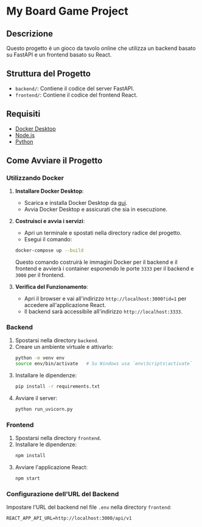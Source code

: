 # My Board Game Project

## Descrizione

Questo progetto è un gioco da tavolo online che utilizza un backend basato su FastAPI e un frontend basato su React.

## Struttura del Progetto

- `backend/`: Contiene il codice del server FastAPI.
- `frontend/`: Contiene il codice del frontend React.

## Requisiti

- [Docker Desktop](https://www.docker.com/products/docker-desktop)
- [Node.js](https://nodejs.org/)
- [Python](https://www.python.org/)

## Come Avviare il Progetto

### Utilizzando Docker

1. **Installare Docker Desktop**:
    - Scarica e installa Docker Desktop da [qui](https://www.docker.com/products/docker-desktop).
    - Avvia Docker Desktop e assicurati che sia in esecuzione.

2. **Costruisci e avvia i servizi**:
    - Apri un terminale e spostati nella directory radice del progetto.
    - Esegui il comando:

    ```sh
    docker-compose up --build
    ```

    Questo comando costruirà le immagini Docker per il backend e il frontend e avvierà i container esponendo le porte `3333` per il backend e `3000` per il frontend.

3. **Verifica del Funzionamento**:
    - Apri il browser e vai all'indirizzo `http://localhost:3000?id=1` per accedere all'applicazione React.
    - Il backend sarà accessibile all'indirizzo `http://localhost:3333`.

### Backend

1. Spostarsi nella directory `backend`.
2. Creare un ambiente virtuale e attivarlo:
    ```sh
    python -m venv env
    source env/bin/activate   # Su Windows usa `env\Scripts\activate`
    ```
3. Installare le dipendenze:
    ```sh
    pip install -r requirements.txt
    ```
4. Avviare il server:
    ```sh
    python run_uvicorn.py
    ```

### Frontend

1. Spostarsi nella directory `frontend`.
2. Installare le dipendenze:
    ```sh
    npm install
    ```
3. Avviare l'applicazione React:
    ```sh
    npm start
    ```

### Configurazione dell'URL del Backend

Impostare l'URL del backend nel file `.env` nella directory `frontend`:

```env
REACT_APP_API_URL=http://localhost:3000/api/v1
